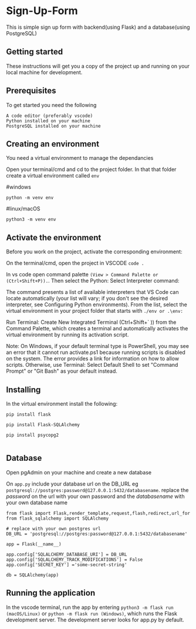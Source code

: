 # Sign-Up-Form

This is simple sign up form with backend(using Flask) and a database(using PostgreSQL)

## Getting started

These instructions will get you a copy of the project up and running on your local machine for development.

## Prerequisites

To get started you need the following

```
A code editor (preferably vscode)
Python installed on your machine
PostgreSQL installed on your machine

```

## Creating an environment

You need a virtual environment to manage the dependancies

Open your terminal/cmd and cd to the project folder.
In that that folder create a virtual environment called `env`

#windows

`python -m venv env`

#linux/macOS

`python3 -m venv env`

## Activate the environment

Before you work on the project, activate the corresponding environment:

On the terminal/cmd, open the project in VSCODE `code .`

In vs code open command palette `(View > Command Palette or (Ctrl+Shift+P)).`. Then select the Python: Select Interpreter command:

The command presents a list of available interpreters that VS Code can locate automatically (your list will vary; if you don't see the desired interpreter, see Configuring Python environments). From the list, select the virtual environment in your project folder that starts with `./env or .\env:`

Run Terminal: Create New Integrated Terminal (Ctrl+Shift+` )) from the Command Palette, which creates a terminal and automatically activates the virtual environment by running its activation script.

Note: On Windows, if your default terminal type is PowerShell, you may see an error that it cannot run activate.ps1 because running scripts is disabled on the system. The error provides a link for information on how to allow scripts. Otherwise, use Terminal: Select Default Shell to set "Command Prompt" or "Git Bash" as your default instead.

## Installing

In the virtual environment install the following:

```
pip install flask

pip install Flask-SQLAlchemy

pip install psycopg2


```

## Database

Open pgAdmin on your machine and create a new database 

On `app.py` include your database url on the DB_URL eg `postgresql://postgres:password@127.0.0.1:5432/databasename`. replace the *password* on the url with your own password and the *databasename* with your own database name

```
from flask import Flask,render_template,request,flash,redirect,url_for
from flask_sqlalchemy import SQLAlchemy

# replace with your own postgres url
DB_URL = 'postgresql://postgres:password@127.0.0.1:5432/databasename'

app = Flask(__name__)

app.config['SQLALCHEMY_DATABASE_URI'] = DB_URL
app.config['SQLALCHEMY_TRACK_MODIFICATIONS'] = False
app.config['SECRET_KEY'] ='some-secret-string'

db = SQLAlchemy(app)

```

## Running the application

In the vscode terminal, run the app by entering `python3 -m flask run (macOS/Linux)` or `python -m flask run (Windows)`, which runs the Flask development server. The development server looks for app.py by default.









